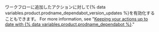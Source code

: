 ワークフローに追加したアクションに対して{% data variables.product.prodname_dependabot_version_updates %}を有効化することもできます。 For more information, see "[Keeping your actions up to date with {% data variables.product.prodname_dependabot %}](/github/administering-a-repository/keeping-your-actions-up-to-date-with-dependabot)."

